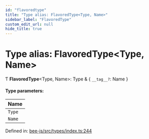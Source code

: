 ```yaml
---
id: "flavoredtype"
title: "Type alias: FlavoredType<Type, Name>"
sidebar_label: "FlavoredType"
custom_edit_url: null
hide_title: true
---
```


# Type alias: FlavoredType<Type, Name\>

Ƭ **FlavoredType**<Type, Name\>: Type & { `__tag__?`: Name  }

#### Type parameters:

Name |
:------ |
`Type` |
`Name` |

Defined in: [bee-js/src/types/index.ts:244](https://github.com/ethersphere/bee-js/blob/0ac3a7d/src/types/index.ts#L244)
